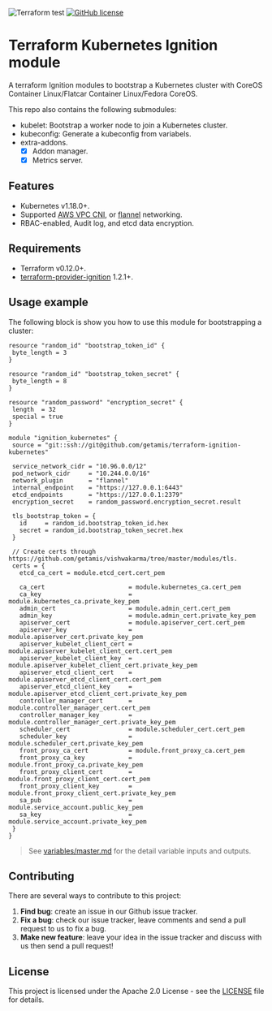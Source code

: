![Terraform test](https://github.com/getamis/terraform-ignition-kubernetes/workflows/Terraform%20test/badge.svg) [![GitHub license](https://img.shields.io/github/license/getamis/terraform-ignition-kubernetes)](https://github.com/getamis/terraform-ignition-kubernetes/blob/master/LICENSE)
# Terraform Kubernetes Ignition module
A terraform Ignition modules to bootstrap a Kubernetes cluster with CoreOS Container Linux/Flatcar Container Linux/Fedora CoreOS.

This repo also contains the following submodules:

* kubelet: Bootstrap a worker node to join a Kubernetes cluster.
* kubeconfig: Generate a kubeconfig from variabels.
* extra-addons.
  - [x] Addon manager.
  - [x] Metrics server.

## Features

* Kubernetes v1.18.0+.
* Supported [AWS VPC CNI](https://github.com/aws/amazon-vpc-cni-k8s), or [flannel](https://github.com/coreos/flannel) networking.
* RBAC-enabled, Audit log, and etcd data encryption.

## Requirements

* Terraform v0.12.0+.
* [terraform-provider-ignition](https://github.com/terraform-providers/terraform-provider-ignition) 1.2.1+.

## Usage example
The following block is show you how to use this module for bootstrapping a cluster:
 
 ```hcl
resource "random_id" "bootstrap_token_id" {
  byte_length = 3
}

resource "random_id" "bootstrap_token_secret" {
  byte_length = 8
}

resource "random_password" "encryption_secret" {
  length  = 32
  special = true
}

module "ignition_kubernetes" {
  source = "git::ssh://git@github.com/getamis/terraform-ignition-kubernetes"

  service_network_cidr = "10.96.0.0/12"
  pod_network_cidr     = "10.244.0.0/16"
  network_plugin       = "flannel"
  internal_endpoint    = "https://127.0.0.1:6443"
  etcd_endpoints       = "https://127.0.0.1:2379"
  encryption_secret    = random_password.encryption_secret.result

  tls_bootstrap_token = {
    id     = random_id.bootstrap_token_id.hex
    secret = random_id.bootstrap_token_secret.hex
  }

  // Create certs through https://github.com/getamis/vishwakarma/tree/master/modules/tls.
  certs = {
    etcd_ca_cert = module.etcd_cert.cert_pem

    ca_cert                       = module.kubernetes_ca.cert_pem
    ca_key                        = module.kubernetes_ca.private_key_pem
    admin_cert                    = module.admin_cert.cert_pem
    admin_key                     = module.admin_cert.private_key_pem
    apiserver_cert                = module.apiserver_cert.cert_pem
    apiserver_key                 = module.apiserver_cert.private_key_pem
    apiserver_kubelet_client_cert = module.apiserver_kubelet_client_cert.cert_pem
    apiserver_kubelet_client_key  = module.apiserver_kubelet_client_cert.private_key_pem
    apiserver_etcd_client_cert    = module.apiserver_etcd_client_cert.cert_pem
    apiserver_etcd_client_key     = module.apiserver_etcd_client_cert.private_key_pem
    controller_manager_cert       = module.controller_manager_cert.cert_pem
    controller_manager_key        = module.controller_manager_cert.private_key_pem
    scheduler_cert                = module.scheduler_cert.cert_pem
    scheduler_key                 = module.scheduler_cert.private_key_pem
    front_proxy_ca_cert           = module.front_proxy_ca.cert_pem
    front_proxy_ca_key            = module.front_proxy_ca.private_key_pem
    front_proxy_client_cert       = module.front_proxy_client_cert.cert_pem
    front_proxy_client_key        = module.front_proxy_client_cert.private_key_pem
    sa_pub                        = module.service_account.public_key_pem
    sa_key                        = module.service_account.private_key_pem
  }
}
```

> See [variables/master.md](docs/variables/master.md) for the detail variable inputs and outputs.

## Contributing
There are several ways to contribute to this project:

1. **Find bug**: create an issue in our Github issue tracker.
2. **Fix a bug**: check our issue tracker, leave comments and send a pull request to us to fix a bug.
3. **Make new feature**: leave your idea in the issue tracker and discuss with us then send a pull request!

## License
This project is licensed under the Apache 2.0 License - see the [LICENSE](LICENSE) file for details.
